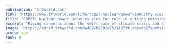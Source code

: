 ```yaml
---
publication: "trtworld.com"
link: "https://www.trtworld.com/life/cop27-nuclear-power-industry-vies-for-role-in-cutting-emissions-62395"
title: "COP27: Nuclear power industry vies for role in cutting emissions"
excerpt: "Rising concerns about the swift pace of climate crisis and tight power supplies around the globe have softened some policymakers' views of nuclear energy."
image: "https://cdni0.trtworld.com/w480/h270/q75/143736_egycop27summitap_1668007944129.jpeg"
group: con
rank: 8
---
```

